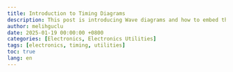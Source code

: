 ```yaml
---
title: Introduction to Timing Diagrams
description: This post is introducing Wave diagrams and how to embed them
author: melihguclu
date: 2025-01-19 00:00:00 +0800
categories: [Electronics, Electronics Utilities]
tags: [electronics, timing, utilities]
toc: true
lang: en
---
```


<!--- Start of waveform script-->
<script src="/assets/js/wavedrom/wavedrom.min.js" type="text/javascript"></script>
<script src="/assets/js/wavedrom/skins/default.js" type="text/javascript"></script>

<script type="WaveDrom">
  {
    "signal": [
      {"name": "clk", "wave": "p......"},
      {"name": "data", "wave": "x.34x.2"}
    ]
  }
</script>
<body onload="WaveDrom.ProcessAll()">

<!--- End of waveform script-->
